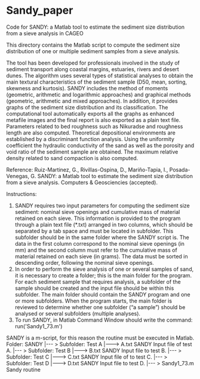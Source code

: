 # Sandy_paper
Code for SANDY: a Matlab tool to estimate the sediment size distribution from a sieve analysis in CAGEO

This directory contains the Matlab script to compute the sediment size distribution of one or multiple sediment samples from a sieve analysis.

The tool has been developed for professionals involved in the study of sediment transport along coastal margins, estuaries, rivers and desert dunes. The algorithm uses several types of statistical analyses to obtain the main textural characteristics of the sediment sample (D50, mean, sorting, skewness and kurtosis). SANDY includes the method of moments (geometric, arithmetic and logarithmic approaches) and graphical methods (geometric, arithmetic and mixed approaches). In addition, it provides graphs of the sediment size distribution and its classification. The computational tool automatically exports all the graphs as enhanced metafile images and the final report is also exported as a plain text file. Parameters related to bed roughness such as Nikuradse and roughness length are also computed. Theoretical depositional environments are established by a discriminant function analysis. Using the uniformity coefficient the hydraulic conductivity of the sand as well as the porosity and void ratio of the sediment sample are obtained. The maximum relative density related to sand compaction is also computed. 

Reference:
Ruiz-Martinez, G., Rivillas-Ospina, D., Mariño-Tapia, I., Posada-Venegas, G. SANDY: a Matlab tool to estimate the sediment size distribution from a sieve analysis. Computers & Geosciencies (accepted).

Instructions:
1.	SANDY requires two input parameters for computing the sediment size sediment: nominal sieve openings and cumulative mass of material retained on each sieve. This information is provided to the program through a plain text file (*.txt) arranged in two columns, which should be separated by a tab space and must be located in subfolder. This subfolder should be in the same folder where the SANDY script is. The data in the first column correspond to the nominal sieve openings (in mm) and the second column must refer to the cumulative mass of material retained on each sieve (in grams). The data must be sorted in descending order, following the nominal sieve openings.
2.	In order to perform the sieve analysis of one or several samples of sand, it is necessary to create a folder; this is the main folder for the program. For each sediment sample that requires analysis, a subfolder of the sample should be created and the input file should be within this subfolder. The main folder should contain the SANDY program and one or more subfolders. When the program starts, the main folder is reviewed to determine whether one subfolder (“a sample”) should be analysed or several subfolders (multiple analyses).
3.	To run SANDY, in Matlab Command Window should write the command:
run('Sandy1_73.m')

SANDY is a m-script, for this reason the routine must be executed in Matlab.
Folder: SANDY
           |--- > Subfolder: Test A
		                       |---> A.txt   SANDY Input file of test A.
		       |--- > Subfolder: Test B
		                       |---> B.txt   SANDY Input file to test B.
           |--- > Subfolder: Test C
		                       |---> C.txt   SANDY Input file of to test C.
		       |--- > Subfolder: Test D
		                       |---> D.txt   SANDY Input file to test D.
           |--- > Sandy1_73.m Sandy routine
